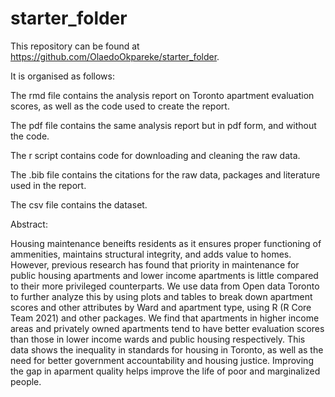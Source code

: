 # starter_folder

This repository can be found at https://github.com/OlaedoOkpareke/starter_folder.

It is organised as follows:

The rmd file contains the analysis report on Toronto apartment evaluation scores, as well as the code used to create the report.

The pdf file contains the same analysis report but in pdf form, and without the code.

The r script contains code for downloading and cleaning the raw data.

The .bib file contains the citations for the raw data, packages and literature used in the report.

The csv file contains the dataset. 

Abstract:

Housing maintenance beneifts residents as it ensures proper functioning of ammenities, maintains structural integrity, and adds value to homes. However, previous research has found that priority in maintenance for public housing apartments and lower income apartments is little compared to their more privileged counterparts. We use data from Open data Toronto to further analyze this by using plots and tables to break down apartment scores and other attributes by Ward and apartment type, using R (R Core Team 2021) and other packages. We find that apartments in higher income areas and privately owned apartments tend to have better evaluation scores than those in lower income wards and public housing respectively. This data shows the inequality in standards for housing in Toronto, as well as the need for better government accountability and housing justice. Improving the gap in aparment quality helps improve the life of poor and marginalized people.